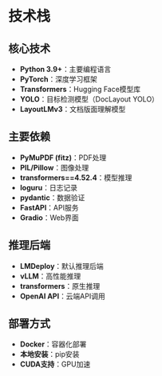 # 技术栈

## 核心技术
- **Python 3.9+**：主要编程语言
- **PyTorch**：深度学习框架
- **Transformers**：Hugging Face模型库
- **YOLO**：目标检测模型（DocLayout YOLO）
- **LayoutLMv3**：文档版面理解模型

## 主要依赖
- **PyMuPDF (fitz)**：PDF处理
- **PIL/Pillow**：图像处理
- **transformers==4.52.4**：模型推理
- **loguru**：日志记录
- **pydantic**：数据验证
- **FastAPI**：API服务
- **Gradio**：Web界面

## 推理后端
- **LMDeploy**：默认推理后端
- **vLLM**：高性能推理
- **transformers**：原生推理
- **OpenAI API**：云端API调用

## 部署方式
- **Docker**：容器化部署
- **本地安装**：pip安装
- **CUDA支持**：GPU加速